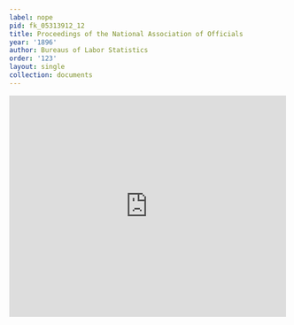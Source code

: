 ```yaml
---
label: nope
pid: fk_05313912_12
title: Proceedings of the National Association of Officials
year: '1896'
author: Bureaus of Labor Statistics
order: '123'
layout: single
collection: documents
---
```

<iframe src="https://northwestern.app.box.com/embed/s/4dvt0kius1dhs2sbfjsvbrjwhrxdugeo?sortColumn=date&view=list" width="500" height="400" frameborder="0" allowfullscreen webkitallowfullscreen msallowfullscreen></iframe>
